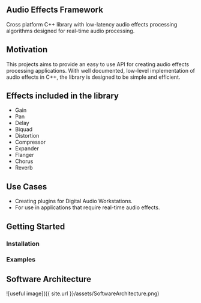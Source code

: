 
## Audio Effects Framework

Cross platform C++ library with low-latency audio effects processing algorithms designed for real-time audio processing.

## Motivation

This projects aims to provide an easy to use API for creating audio effects processing applications. With well documented, low-level implementation of audio effects in C++, the library is designed to be simple and efficient.

## Effects included in the library

- Gain
- Pan
- Delay
- Biquad
- Distortion
- Compressor
- Expander
- Flanger
- Chorus
- Reverb

## Use Cases

- Creating plugins for Digital Audio Workstations.
- For use in applications that require real-time audio effects.


## Getting Started

### Installation

### Examples


## Software Architecture

![useful image]({{ site.url }}/assets/SoftwareArchitecture.png)



<!-- For more details see [GitHub Flavored Markdown](https://guides.github.com/features/mastering-markdown/). -->
